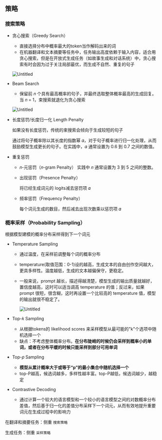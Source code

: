 ## 策略

### 搜索策略

- 贪心搜索（Greedy Search）
    - 直接选择分布中概率最大的token当作解码出来的词
    - 在机器翻译和文本摘要等任务中，任务输出高度依赖于输入内容，适合用贪心搜索，但是在开放式生成任务（如故事生成和对话系统）中，贪心搜索有时会因为过于关注局部最优，而生成不自然、重复的句子
    
    ![Untitled](https://prod-files-secure.s3.us-west-2.amazonaws.com/cf1f3a5b-8505-4452-8168-8f40ca94618c/ee9fdb09-5911-43bb-a2eb-26e76880be40/Untitled.png)
    
- Beam Search
    - 保留前 𝑛 个具有最高概率的句子，并最终选取整体概率最高的生成回复。当 𝑛 = 1，束搜索就退化为贪心搜索
    
    ![Untitled](https://prod-files-secure.s3.us-west-2.amazonaws.com/cf1f3a5b-8505-4452-8168-8f40ca94618c/8c78e307-b585-4b9a-8b30-2a56fb944951/Untitled.png)
    
- 长度惩罚/长度归一化 Length Penalty
    
    如果没有长度惩罚，传统的束搜索会倾向于生成较短的句子
    
    通过将句子概率除以其长度的指数幂 𝛼，对于句子概率进行归一化处理，从而鼓励模型生成更长的句子。在实践中，𝛼 通常设置为 0.6 到 0.7 之间的数值。
    
- 重复惩罚
    - 𝑛-元惩罚（𝑛-gram Penalty） 实践中 𝑛 通常设置为 3 到 5 之间的整数。
    - 出现惩罚（Presence Penalty）
        
        将已经生成词元的 logits减去惩罚项 𝛼 
        
    - 频率惩罚（Frequency Penalty）
        
        每个词元生成的数目，然后减去出现次数乘以惩罚项 𝛼
        

### 概率采样（Probability Sampling）

根据模型建模的概率分布采样得到下一个词元

- Temperature Sampling
    - 通过温度，在采样前调整每个词的概率分布
    - temperature(取值范围：0-1)设的越高，生成文本的自由创作空间越大，更具多样性。温度越低，生成的文本越偏保守，更稳定。
    - 一般来说，prompt 越长，描述得越清楚，模型生成的输出质量就越好，置信度越高，这时可以适当调高 temperature 的值；反过来，如果 prompt 很短，很含糊，这时再设置一个比较高的 temperature 值，模型的输出就很不稳定了。
        
        ![Untitled](https://prod-files-secure.s3.us-west-2.amazonaws.com/cf1f3a5b-8505-4452-8168-8f40ca94618c/fafa710c-c15a-4d04-b723-a39c07536345/Untitled.png)
        
- Top-𝑘 Sampling
    - 从根据tokens的 likelihood scores 来采样模型从最可能的"k"个选项中随机选择一个
    - 缺点：不考虑整体概率分布。**在分布陡峭的时候仍会采样到概率小的单词，或者在分布平缓的时候只能采样到部分可用单词**
- Top-𝑝 Sampling
    - **模型从累计概率大于或等于“p”的最小集合中随机选择一个**
    - top-P越高，候选词越多，多样性越丰富。top-P越低，候选词越少，越稳定
- Contrastive Decoding
    - 通过计算一个较大的语言模型和一个较小的语言模型之间的对数概率分布差值，然后基于归一化的差值分布采样下一个词元，从而有效地提升重要词元在生成过程中的影响力

在翻译和摘要任务：侧重 `搜索策略`

生成任务：侧重 `采样策略`

